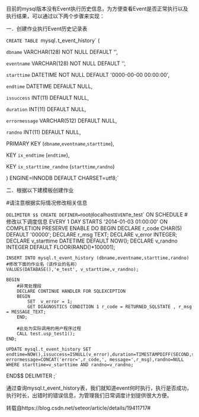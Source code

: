 目前的mysql版本没有Event执行历史信息，为方便查看Event是否正常执行以及执行结果，可以通过以下两个步骤来实现：

一．创建作业执行Event历史记录表

`CREATE TABLE `mysql`.`t_event_history` (

  `dbname` VARCHAR(128) NOT NULL DEFAULT '',
  
  `eventname` VARCHAR(128) NOT NULL DEFAULT '',
  
  `starttime` DATETIME NOT NULL DEFAULT '0000-00-00 00:00:00',
  
  `endtime` DATETIME DEFAULT NULL,
  
  `issuccess` INT(11) DEFAULT NULL,
  
  `duration` INT(11) DEFAULT NULL,
  
  `errormessage` VARCHAR(512) DEFAULT NULL,
  
  `randno` INT(11) DEFAULT NULL,
  
  PRIMARY KEY (`dbname`,`eventname`,`starttime`),
  
  KEY `ix_endtime` (`endtime`),
  
  KEY `ix_starttime_randno` (`starttime`,`randno`)
  
) ENGINE=INNODB DEFAULT CHARSET=utf8;`

二．根据以下建模板创建作业

#请注意根据实际情况修改相关信息

`DELIMITER $$
CREATE DEFINER=`root`@`localhost` EVENT `e_test` ON SCHEDULE 
#修改以下调度信息
EVERY 1 DAY STARTS '2014-01-03 01:00:00' ON COMPLETION PRESERVE ENABLE DO 
BEGIN
	DECLARE r_code CHAR(5) DEFAULT '00000';
	DECLARE r_msg TEXT;
	DECLARE v_error INTEGER;
	DECLARE	v_starttime DATETIME DEFAULT NOW();
	DECLARE v_randno INTEGER DEFAULT FLOOR(RAND()*100001);
	
	INSERT INTO mysql.t_event_history (dbname,eventname,starttime,randno) 
	#修改下面的作业名（该作业的名称）
	VALUES(DATABASE(),'e_test', v_starttime,v_randno);	
	
	BEGIN
		#异常处理段
		DECLARE CONTINUE HANDLER FOR SQLEXCEPTION  
		BEGIN
			SET  v_error = 1;
			GET DIAGNOSTICS CONDITION 1 r_code = RETURNED_SQLSTATE , r_msg = MESSAGE_TEXT;
		END;
		
		#此处为实际调用的用户程序过程
		CALL test.usp_test1();
	END;
	
	UPDATE mysql.t_event_history SET endtime=NOW(),issuccess=ISNULL(v_error),duration=TIMESTAMPDIFF(SECOND,starttime,NOW()), errormessage=CONCAT('error=',r_code,', message=',r_msg),randno=NULL WHERE starttime=v_starttime AND randno=v_randno;
	
END$$
DELIMITER ;`

通过查询mysql.t_event_history表，我们就知道event何时执行，执行是否成功，执行时长，出错时的错误信息，为管理我们日常调度计划提供很大方便。

转载自https://blog.csdn.net/seteor/article/details/19411717#
